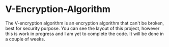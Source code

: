 # V-Encryption-Algorithm
The V-encryption algorithm is an encryption algorithm that can't be broken, best for security purpose. You can see the layout of this project, however this is work in progress and I am yet to complete the code. It will be done in a couple of weeks.
